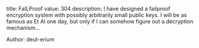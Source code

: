 title: FaILProof
value: 304
description: I have designed a failproof encryption system with possibly arbitrarily small public keys. I will be as famous as Et Al one day, but only if I can somehow figure out a decryption mechanism...

Author: deut-erium